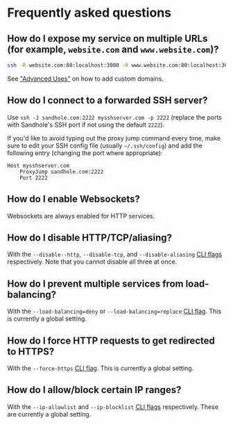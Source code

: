 # Frequently asked questions

## How do I expose my service on multiple URLs (for example, `website.com` and `www.website.com`)?

```bash
ssh -R website.com:80:localhost:3000 -R www.website.com:80:localhost:3000 sandhole.com -p 2222
```

See ["Advanced Uses"](./advanced_uses.md#custom-domains) on how to add custom domains.

## How do I connect to a forwarded SSH server?

Use `ssh -J sandhole.com:2222 mysshserver.com -p 2222` (replace the ports with Sandhole's SSH port if not using the default `2222`).

If you'd like to avoid typing out the proxy jump command every time, make sure to edit your SSH config file (usually `~/.ssh/config`) and add the following entry (changing the port where appropriate):

```ssh-config
Host mysshserver.com
	ProxyJump sandhole.com:2222
	Port 2222
```

## How do I enable Websockets?

Websockets are always enabled for HTTP services.

## How do I disable HTTP/TCP/aliasing?

With the `--disable--http`, `--disable-tcp`, and `--disable-aliasing` [CLI flags](./cli.md) respectively. Note that you cannot disable all three at once.

## How do I prevent multiple services from load-balancing?

With the `--load-balancing=deny` or `--load-balancing=replace` [CLI flag](./cli.md). This is currently a global setting.

## How do I force HTTP requests to get redirected to HTTPS?

With the `--force-https` [CLI flag](./cli.md). This is currently a global setting.

## How do I allow/block certain IP ranges?

With the `--ip-allowlist` and `--ip-blocklist` [CLI flags](./cli.md) respectively. These are currently a global setting.

